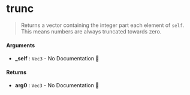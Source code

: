 # trunc

>  Returns a vector containing the integer part each element of `self`. This means numbers are
>  always truncated towards zero.

#### Arguments

- **\_self** : `Vec3` \- No Documentation 🚧

#### Returns

- **arg0** : `Vec3` \- No Documentation 🚧